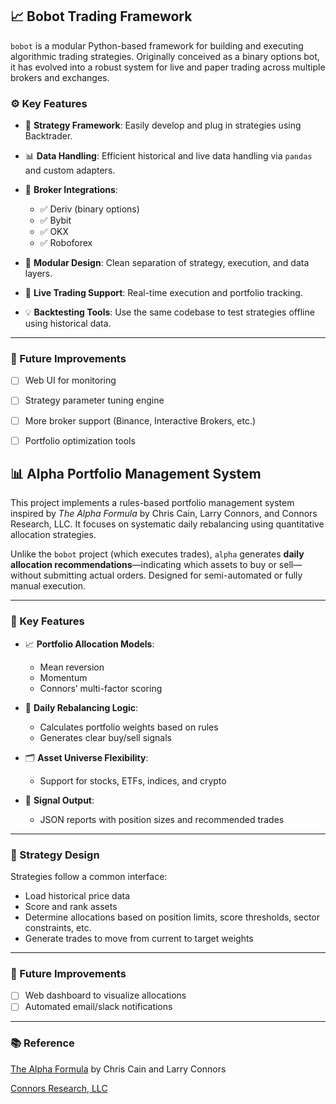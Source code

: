 ## 📈 Bobot Trading Framework

`bobot` is a modular Python-based framework for building and executing algorithmic trading strategies. Originally conceived as a binary options bot, it has evolved into a robust system for live and paper trading across multiple brokers and exchanges.

### ⚙️ Key Features

* 🧠 **Strategy Framework**: Easily develop and plug in strategies using Backtrader.
* 📊 **Data Handling**: Efficient historical and live data handling via `pandas` and custom adapters.
* 🤝 **Broker Integrations**:

  * ✅ Deriv (binary options)
  * ✅ Bybit
  * ✅ OKX
  * ✅ Roboforex
* 🧩 **Modular Design**: Clean separation of strategy, execution, and data layers.
* 🔄 **Live Trading Support**: Real-time execution and portfolio tracking.
* 💡 **Backtesting Tools**: Use the same codebase to test strategies offline using historical data.

---

### 📅 Future Improvements

* [ ] Web UI for monitoring
* [ ] Strategy parameter tuning engine
* [ ] More broker support (Binance, Interactive Brokers, etc.)
* [ ] Portfolio optimization tools


## 📊 Alpha Portfolio Management System

This project implements a rules-based portfolio management system inspired by *The Alpha Formula* by Chris Cain, Larry Connors, and Connors Research, LLC. It focuses on systematic daily rebalancing using quantitative allocation strategies.

Unlike the `bobot` project (which executes trades), `alpha` generates **daily allocation recommendations**—indicating which assets to buy or sell—without submitting actual orders. Designed for semi-automated or fully manual execution.

---

### 🎯 Key Features

* 📈 **Portfolio Allocation Models**:

  * Mean reversion
  * Momentum
  * Connors’ multi-factor scoring
* 🔁 **Daily Rebalancing Logic**:

  * Calculates portfolio weights based on rules
  * Generates clear buy/sell signals
* 🗂️ **Asset Universe Flexibility**:

  * Support for stocks, ETFs, indices, and crypto
* 📝 **Signal Output**:

  * JSON reports with position sizes and recommended trades

---

### 🧠 Strategy Design

Strategies follow a common interface:

* Load historical price data
* Score and rank assets
* Determine allocations based on position limits, score thresholds, sector constraints, etc.
* Generate trades to move from current to target weights

---

### 📅 Future Improvements

* [ ] Web dashboard to visualize allocations
* [ ] Automated email/slack notifications

---

### 📚 Reference

[The Alpha Formula](https://store.tradingmarkets.com/products/new-the-alpha-formula-high-powered-strategies-to-beat-the-market-with-less-risk) by Chris Cain and Larry Connors

[Connors Research, LLC](https://www.connorsresearch.com)

